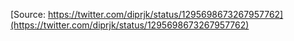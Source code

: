 [Source: https://twitter.com/diprjk/status/1295698673267957762](https://twitter.com/diprjk/status/1295698673267957762)
